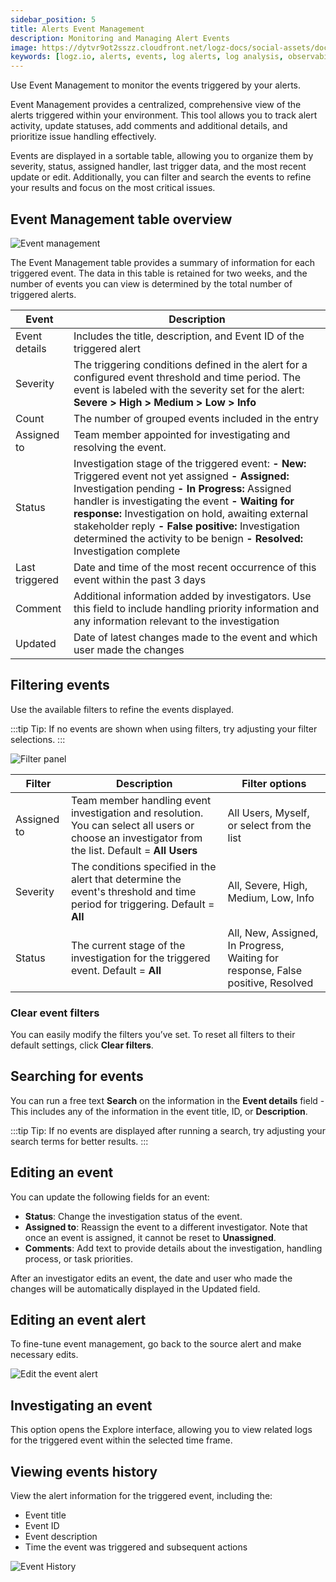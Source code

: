 ```yaml
---
sidebar_position: 5
title: Alerts Event Management
description: Monitoring and Managing Alert Events
image: https://dytvr9ot2sszz.cloudfront.net/logz-docs/social-assets/docs-social.jpg
keywords: [logz.io, alerts, events, log alerts, log analysis, observability]
---
```




Use Event Management to monitor the events triggered by your alerts.

Event Management provides a centralized, comprehensive view of the alerts triggered within your environment. This tool allows you to track alert activity, update statuses, add comments and additional details, and prioritize issue handling effectively.

Events are displayed in a sortable table, allowing you to organize them by severity, status, assigned handler, last trigger data, and the most recent update or edit. Additionally, you can filter and search the events to refine your results and focus on the most critical issues.





## Event Management table overview


![Event management](https://dytvr9ot2sszz.cloudfront.net/logz-docs/alerts/event-management-main.png)

The Event Management table provides a summary of information for each triggered event. The data in this table is retained for two weeks, and the number of events you can view is determined by the total number of triggered alerts.


|Event| Description| 
|---|---| 
|Event details|Includes the title, description, and Event ID of the triggered alert |
|Severity| The triggering conditions defined in the alert for a configured event threshold and time period. The event is labeled with the severity set for the alert:   **Severe > High > Medium > Low > Info**|
|Count| The number of grouped events included in the entry |
|Assigned to| Team member appointed for investigating and resolving the event. |
|Status|Investigation stage of the triggered event:    **- New:** Triggered event not yet assigned **- Assigned:** Investigation pending **- In Progress:** Assigned handler is investigating the event **- Waiting for response:** Investigation on hold, awaiting external stakeholder reply  **- False positive:**  Investigation determined the activity to be benign  **- Resolved:** Investigation complete |
|Last triggered| Date and time of the most recent occurrence of this event within the past 3 days |
|Comment| Additional information added by investigators. Use this field to include handling priority information and any information relevant to the investigation|
|Updated|Date of latest changes made to the event and which user made the changes|


## Filtering events

Use the available filters to refine the events displayed.



:::tip
Tip: If no events are shown when using filters, try adjusting your filter selections.
:::





![Filter panel](https://dytvr9ot2sszz.cloudfront.net/logz-docs/alerts/event-filters.png)

|Filter| Description| Filter options|
|---|---|---|
|Assigned to| Team member handling event investigation and resolution. You can select all users or choose an investigator from the list. Default = **All Users**|  All Users, Myself, or select from the list|
|Severity| The conditions specified in the alert that determine the event's threshold and time period for triggering. Default =  **All**| All, Severe, High, Medium,  Low, Info|
|Status|The current stage of the investigation for the triggered event. Default =  **All**|  All, New, Assigned, In Progress, Waiting for response, False positive, Resolved   |


<h3 id="clear"> Clear event filters</h3>

You can easily modify the filters you’ve set. To reset all filters to their default settings, click **Clear filters**.



## Searching for events

You can run a free text **Search** on the information in the **Event details** field -  This includes any of the information in the event title, ID, or **Description**.

:::tip
Tip: If no events are displayed after running a search, try adjusting your search terms for better results.
:::



## Editing an event

You can update the following fields for an event:

- **Status**: Change the investigation status of the event.
- **Assigned to**: Reassign the event to a different investigator. Note that once an event is assigned, it cannot be reset to **Unassigned**.
- **Comments**: Add text to provide details about the investigation, handling process, or task priorities.

After an investigator edits an event, the date and user who made the changes will be automatically displayed in the Updated field.


## Editing an event alert

To fine-tune event management, go back to the source alert and make necessary edits.

![Edit the event alert](https://dytvr9ot2sszz.cloudfront.net/logz-docs/alerts/edit-alert-event.gif)


## Investigating an event

This option opens the Explore interface, allowing you to view related logs for the triggered event within the selected time frame.





## Viewing events history

View the alert information for the triggered event, including the:

- Event title 
- Event ID
- Event description
- Time the event was triggered and subsequent actions

![Event History](https://dytvr9ot2sszz.cloudfront.net/logz-docs/alerts/event-history.png)
